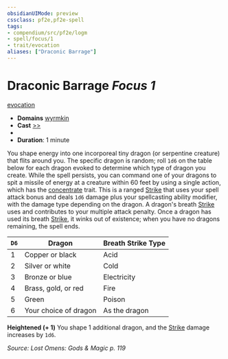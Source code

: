 ```yaml
---
obsidianUIMode: preview
cssclass: pf2e,pf2e-spell
tags:
- compendium/src/pf2e/logm
- spell/focus/1
- trait/evocation
aliases: ["Draconic Barrage"]
---
```

# Draconic Barrage *Focus 1*   
[evocation](evocation.md "Evocation School Trait")  

- **Domains** [wyrmkin](Reference/Compendium/Setting/domains.md#Wyrmkin)
- **Cast** [>>](chapter-9-playing-the-game.md#Actions "Two-Action") 
- 
- **Duration**: 1 minute

You shape energy into one incorporeal tiny dragon (or serpentine creature) that flits around you. The specific dragon is random; roll `1d6` on the table below for each dragon evoked to determine which type of dragon you create. While the spell persists, you can command one of your dragons to spit a missile of energy at a creature within 60 feet by using a single action, which has the [concentrate](concentrate.md "Concentrate Action & Ability Trait") trait. This is a ranged [Strike](strike.md) that uses your spell attack bonus and deals `1d6` damage plus your spellcasting ability modifier, with the damage type depending on the dragon. A dragon's breath [Strike](strike.md) uses and contributes to your multiple attack penalty. Once a dragon has used its breath [Strike](strike.md), it winks out of existence; when you have no dragons remaining, the spell ends.

| `D6` | Dragon | Breath Strike Type |
|------|--------|--------------------|
| 1 | Copper or black | Acid |
| 2 | Silver or white | Cold |
| 3 | Bronze or blue | Electricity |
| 4 | Brass, gold, or red | Fire |
| 5 | Green | Poison |
| 6 | Your choice of dragon | As the dragon |


**Heightened (+ 1)** You shape 1 additional dragon, and the [Strike](strike.md) damage increases by `1d6`.

*Source: Lost Omens: Gods & Magic p. 119*